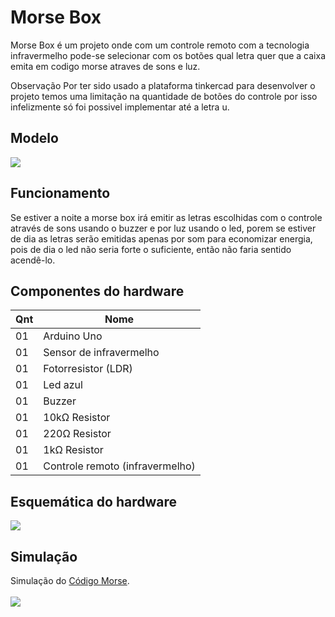 # Morse Box

<div text-align="justify">
    <P>
      Morse Box é um projeto onde com um controle remoto com a tecnologia infravermelho pode-se selecionar com os botões qual letra quer que a caixa emita em codigo morse atraves de sons e luz.

  
  Observação Por ter sido usado a plataforma tinkercad para desenvolver o projeto temos uma 
  limitação na quantidade de botões do controle por isso infelizmente só foi possivel implementar até a letra u.
      </p>
</div>

## Modelo

<img src="https://github.com/Augusto-Viniciuss/Codigo-Morse/blob/main/imgs/imagem%20da%20box%20morse.png">

## Funcionamento

<div text-align="justify">
    <p>
        Se estiver a noite a morse box irá emitir as letras escolhidas com o controle através 
        de sons usando o buzzer e por luz usando o led, porem se estiver de dia as letras serão 
        emitidas apenas por som para economizar energia, pois de dia o led não seria forte o 
        suficiente, então não faria sentido acendê-lo.
    </p>
</div>

## Componentes do hardware

|Qnt	|Nome                                           |      
|-------|------------------------------------------------|	
|01	|Arduino Uno                            |
|01 |Sensor de infravermelho                            |
|01	|Fotorresistor (LDR)                            |
|01	|Led azul                            |
|01 |Buzzer                     |
|01	|10kΩ Resistor                                    |
|01	|220Ω Resistor                                   |
|01	|1kΩ Resistor                           |
|01	|Controle remoto (infravermelho)                          |

## Esquemática do hardware

<img src="https://github.com/Augusto-Viniciuss/Codigo-Morse/blob/main/imgs/esquematico%20do%20hadware.png">

## Simulação

<div>
  Simulação do <a href="https://www.tinkercad.com/embed/eBDUr8gexGj?editbtn=1">Código Morse</a>.<br><br>
  <a href="https://www.tinkercad.com/embed/eBDUr8gexGj?editbtn=1"><img src="https://github.com/Augusto-Viniciuss/Codigo-Morse/blob/main/imgs/imagem%20do%20hardware.png"</a>
</div>
